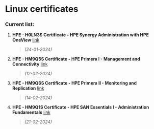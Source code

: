 # Linux certificates

### Current list:

1. **HPE - H0LN3S Certificate - HPE Synergy Administration with HPE OneView** [link](<./H0LN3S Certificate - HPE Synergy Administration with HPE OneView - Michał Walter.pdf>)
    >*(24-01-2024)*
2. **HPE - HM9Q5S Certificate - HPE Primera I - Management and Connectivity** [link](<./HM9Q5S Certificate - HPE Primera I - Management and Connectivity - Michał Walter.pdf>)
    >*(12-02-2024)*
3. **HPE - HM9Q6S Certificate - HPE Primera II - Monitoring and Replication** [link](<./HM9Q6S Certificate - HPE Primera II - Monitoring and Replication - Michał Walter.pdf>)
    >*(14-02-2024)*
4. **HPE - HM9Q1S Certificate - HPE SAN Essentials I - Administration Fundamentals** [link](<./HM9Q1S Certificate - HPE SAN Essentials I - Administration Fundamentals - Michał Walter.pdf>)
    >*(21-02-2024)*
